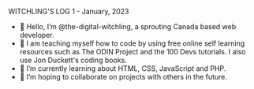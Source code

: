 WITCHLING'S LOG 1 - January, 2023

- 👋 Hello, I’m @the-digital-witchling, a sprouting Canada based web developer.
- 👀 I am teaching myself how to code by using free online self learning resources such as The ODIN Project and the 100 Devs tutorials. I also use Jon Duckett's coding books.
- 🌱 I’m currently learning about HTML, CSS, JavaScript and PHP.
- 💞️ I’m hoping to collaborate on projects with others in the future.
